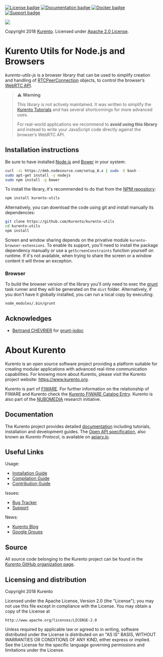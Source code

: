 [![License badge](https://img.shields.io/badge/license-Apache2-orange.svg)](http://www.apache.org/licenses/LICENSE-2.0)
[![Documentation badge](https://readthedocs.org/projects/fiware-orion/badge/?version=latest)](https://doc-kurento.readthedocs.io)
[![Docker badge](https://img.shields.io/docker/pulls/fiware/orion.svg)](https://hub.docker.com/r/fiware/stream-oriented-kurento/)
[![Support badge]( https://img.shields.io/badge/support-sof-yellowgreen.svg)](https://stackoverflow.com/questions/tagged/kurento)

[![][KurentoImage]][Kurento]

Copyright 2018 [Kurento]. Licensed under [Apache 2.0 License].

[Kurento]: https://kurento.org
[KurentoImage]: https://secure.gravatar.com/avatar/21a2a12c56b2a91c8918d5779f1778bf?s=120
[Apache 2.0 License]: http://www.apache.org/licenses/LICENSE-2.0



Kurento Utils for Node.js and Browsers
======================================

*kurento-utils-js* is a browser library that can be used to simplify creation and handling of [RTCPeerConnection](https://developer.mozilla.org/en-US/docs/Web/API/RTCPeerConnection) objects, to control the browser’s [WebRTC API](https://developer.mozilla.org/en-US/docs/Web/API/WebRTC_API).

> :warning: **Warning**
>
> This library is not actively maintained. It was written to simplify the [Kurento Tutorials](https://doc-kurento.readthedocs.io/en/latest/user/tutorials.html) and has several shortcomings for more advanced uses.
>
> For real-world applications we recommend to **avoid using this library** and instead to write your JavaScript code directly against the browser’s WebRTC API.



Installation instructions
-------------------------

Be sure to have installed [Node.js](https://nodejs.org/en/) and [Bower](https://bower.io/) in your system:

```bash
curl -sL https://deb.nodesource.com/setup_8.x | sudo -E bash -
sudo apt-get install -y nodejs
sudo npm install -g bower
```

To install the library, it's recommended to do that from the [NPM repository](https://www.npmjs.com/):

```bash
npm install kurento-utils
```

Alternatively, you can download the code using git and install manually its dependencies:

```bash
git clone https://github.com/Kurento/kurento-utils
cd kurento-utils
npm install
```

Screen and window sharing depends on the privative module `kurento-browser-extensions`. To enable its support, you'll need to install
the package dependency manually or use a `getScreenConstraints` function yourself on runtime. If it's not available, when trying to share the screen or a window content it will throw an exception.



### Browser

To build the browser version of the library you'll only need to exec the [grunt](https://gruntjs.com) task runner and they will be generated on the `dist` folder. Alternatively, if you don't have it globally installed, you can run a local copy by executing:

```bash
node_modules/.bin/grunt
```



Acknowledges
------------

* [Bertrand CHEVRIER](https://github.com/krampstudio) for
  [grunt-jsdoc](https://github.com/krampstudio/grunt-jsdoc)



About Kurento
=============

Kurento is an open source software project providing a platform suitable for creating modular applications with advanced real-time communication capabilities. For knowing more about Kurento, please visit the Kurento project website: https://www.kurento.org.

Kurento is part of [FIWARE]. For further information on the relationship of FIWARE and Kurento check the [Kurento FIWARE Catalog Entry]. Kurento is also part of the [NUBOMEDIA] research initiative.

[FIWARE]: http://www.fiware.org
[Kurento FIWARE Catalog Entry]: http://catalogue.fiware.org/enablers/stream-oriented-kurento
[NUBOMEDIA]: http://www.nubomedia.eu



Documentation
-------------

The Kurento project provides detailed [documentation] including tutorials, installation and development guides. The [Open API specification], also known as *Kurento Protocol*, is available on [apiary.io].

[documentation]: https://www.kurento.org/documentation
[Open API specification]: http://kurento.github.io/doc-kurento/
[apiary.io]: http://docs.streamoriented.apiary.io/



Useful Links
------------

Usage:

* [Installation Guide](https://doc-kurento.readthedocs.io/en/latest/user/installation.html)
* [Compilation Guide](https://doc-kurento.readthedocs.io/en/latest/dev/dev_guide.html#developing-kms)
* [Contribution Guide](https://doc-kurento.readthedocs.io/en/latest/project/contribute.html)

Issues:

* [Bug Tracker](https://github.com/Kurento/bugtracker/issues)
* [Support](https://doc-kurento.readthedocs.io/en/latest/user/support.html)

News:

* [Kurento Blog](https://www.kurento.org/blog)
* [Google Groups](https://groups.google.com/forum/#!forum/kurento)



Source
------

All source code belonging to the Kurento project can be found in the [Kurento GitHub organization page].

[Kurento GitHub organization page]: https://github.com/Kurento



Licensing and distribution
--------------------------

Copyright 2018 Kurento

Licensed under the Apache License, Version 2.0 (the "License");
you may not use this file except in compliance with the License.
You may obtain a copy of the License at

    http://www.apache.org/licenses/LICENSE-2.0

Unless required by applicable law or agreed to in writing, software
distributed under the License is distributed on an "AS IS" BASIS,
WITHOUT WARRANTIES OR CONDITIONS OF ANY KIND, either express or implied.
See the License for the specific language governing permissions and
limitations under the License.
